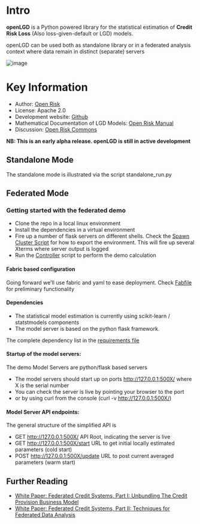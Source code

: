 Intro
=========================
**openLGD** is a Python powered library for the statistical estimation of **Credit Risk Loss** (Also loss-given-default or LGD) models. 

openLGD can be used both as standalone library or in a federated analysis context where data remain in distinct (separate) servers

![image](static/federated_models.png)

Key Information
================

* Author: [Open Risk](http://www.openriskmanagement.com)
* License: Apache 2.0
* Development website: [Github](https://github.com/open-risk/openLGD)
* Mathematical Documentation of LGD Models: [Open Risk Manual](https://www.openriskmanual.org/wiki/Loss_Given_Default_Models)
* Discussion: [Open Risk Commons](https://www.openriskcommons.org/c/openlgd/19)


**NB: This is an early alpha release. openLGD is still in active development**

## Standalone Mode
The standalone mode is illustrated via the script standalone_run.py


## Federated Mode

### Getting started with the federated demo

* Clone the repo in a local linux environment
* Install the dependencies in a virtual environment
* Fire up a number of flask servers on different shells. Check the [Spawn Cluster Script](./spawn_cluster.sh) for how to export the environment. This will fire up several Xterms where server output is logged
* Run the [Controller](./federated_run.py) script to perform the demo calculation

#### Fabric based configuration
Going forward we'll use fabric and yaml to ease deployment. Check [Fabfile](./fabfile.py) for preliminary functionality

#### Dependencies
- The statistical model estimation is currently using scikit-learn / statstmodels components
- The model server is based on the python flask framework. 

The complete dependency list in the [requirements file](./requirements.txt)  

#### Startup of the model servers:

The demo Model Servers are python/flask based servers
- The model servers should start up on ports http://127.0.0.1:500X/ where X is the serial number
- You can check the server is live by pointing your browser to the port
- or by using curl from the console (curl -v http://127.0.0.1:500X/)
  
#### Model Server API endpoints: 
The general structure of the simplified API is

* GET http://127.0.0.1:500X/          API Root, indicating the server is live
* GET http://127.0.0.1:500X/start     URL to get initial locally estimated parameters (cold start)
* POST http://127.0.0.1:500X/update   URL to post current averaged parameters (warm start) 

## Further Reading

* [White Paper: Federated Credit Systems, Part I: Unbundling The Credit Provision Business Model](https://www.openriskmanagement.com/white_paper_federated_credit_part_i_systems_unbundling_the_credit_provision_business_model/)
* [White Paper: Federated Credit Systems, Part II: Techniques for Federated Data Analysis](https://www.openriskmanagement.com/white_paper_federated_credit_systems_part_ii_techniques_for_federated_data_analysis/)